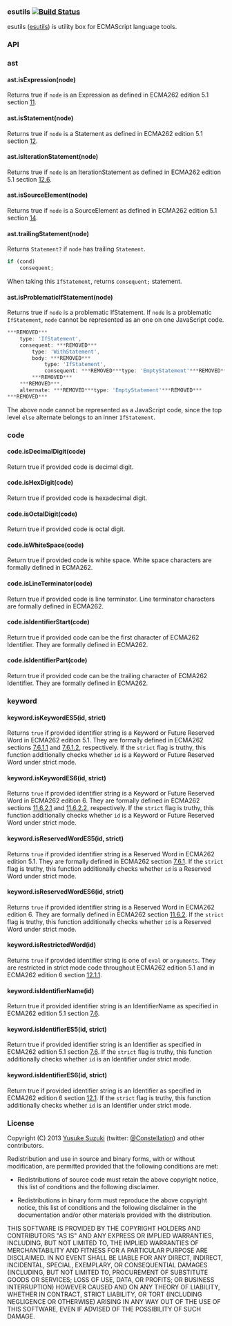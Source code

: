 ### esutils [![Build Status](https://secure.travis-ci.org/Constellation/esutils.svg)](http://travis-ci.org/Constellation/esutils)
esutils ([esutils](http://github.com/Constellation/esutils)) is
utility box for ECMAScript language tools.

### API

### ast

#### ast.isExpression(node)

Returns true if `node` is an Expression as defined in ECMA262 edition 5.1 section
[11](https://es5.github.io/#x11).

#### ast.isStatement(node)

Returns true if `node` is a Statement as defined in ECMA262 edition 5.1 section
[12](https://es5.github.io/#x12).

#### ast.isIterationStatement(node)

Returns true if `node` is an IterationStatement as defined in ECMA262 edition
5.1 section [12.6](https://es5.github.io/#x12.6).

#### ast.isSourceElement(node)

Returns true if `node` is a SourceElement as defined in ECMA262 edition 5.1
section [14](https://es5.github.io/#x14).

#### ast.trailingStatement(node)

Returns `Statement?` if `node` has trailing `Statement`.
```js
if (cond)
    consequent;
```
When taking this `IfStatement`, returns `consequent;` statement.

#### ast.isProblematicIfStatement(node)

Returns true if `node` is a problematic IfStatement. If `node` is a problematic `IfStatement`, `node` cannot be represented as an one on one JavaScript code.
```js
***REMOVED***
    type: 'IfStatement',
    consequent: ***REMOVED***
        type: 'WithStatement',
        body: ***REMOVED***
            type: 'IfStatement',
            consequent: ***REMOVED***type: 'EmptyStatement'***REMOVED***
        ***REMOVED***
    ***REMOVED***,
    alternate: ***REMOVED***type: 'EmptyStatement'***REMOVED***
***REMOVED***
```
The above node cannot be represented as a JavaScript code, since the top level `else` alternate belongs to an inner `IfStatement`.


### code

#### code.isDecimalDigit(code)

Return true if provided code is decimal digit.

#### code.isHexDigit(code)

Return true if provided code is hexadecimal digit.

#### code.isOctalDigit(code)

Return true if provided code is octal digit.

#### code.isWhiteSpace(code)

Return true if provided code is white space. White space characters are formally defined in ECMA262.

#### code.isLineTerminator(code)

Return true if provided code is line terminator. Line terminator characters are formally defined in ECMA262.

#### code.isIdentifierStart(code)

Return true if provided code can be the first character of ECMA262 Identifier. They are formally defined in ECMA262.

#### code.isIdentifierPart(code)

Return true if provided code can be the trailing character of ECMA262 Identifier. They are formally defined in ECMA262.

### keyword

#### keyword.isKeywordES5(id, strict)

Returns `true` if provided identifier string is a Keyword or Future Reserved Word
in ECMA262 edition 5.1. They are formally defined in ECMA262 sections
[7.6.1.1](http://es5.github.io/#x7.6.1.1) and [7.6.1.2](http://es5.github.io/#x7.6.1.2),
respectively. If the `strict` flag is truthy, this function additionally checks whether
`id` is a Keyword or Future Reserved Word under strict mode.

#### keyword.isKeywordES6(id, strict)

Returns `true` if provided identifier string is a Keyword or Future Reserved Word
in ECMA262 edition 6. They are formally defined in ECMA262 sections
[11.6.2.1](https://people.mozilla.org/~jorendorff/es6-draft.html#sec-keywords) and
[11.6.2.2](https://people.mozilla.org/~jorendorff/es6-draft.html#sec-future-reserved-words),
respectively. If the `strict` flag is truthy, this function additionally checks whether
`id` is a Keyword or Future Reserved Word under strict mode.

#### keyword.isReservedWordES5(id, strict)

Returns `true` if provided identifier string is a Reserved Word in ECMA262 edition 5.1.
They are formally defined in ECMA262 section [7.6.1](http://es5.github.io/#x7.6.1).
If the `strict` flag is truthy, this function additionally checks whether `id`
is a Reserved Word under strict mode.

#### keyword.isReservedWordES6(id, strict)

Returns `true` if provided identifier string is a Reserved Word in ECMA262 edition 6.
They are formally defined in ECMA262 section [11.6.2](https://people.mozilla.org/~jorendorff/es6-draft.html#sec-reserved-words).
If the `strict` flag is truthy, this function additionally checks whether `id`
is a Reserved Word under strict mode.

#### keyword.isRestrictedWord(id)

Returns `true` if provided identifier string is one of `eval` or `arguments`.
They are restricted in strict mode code throughout ECMA262 edition 5.1 and
in ECMA262 edition 6 section [12.1.1](https://people.mozilla.org/~jorendorff/es6-draft.html#sec-identifiers-static-semantics-early-errors).

#### keyword.isIdentifierName(id)

Return true if provided identifier string is an IdentifierName as specified in
ECMA262 edition 5.1 section [7.6](https://es5.github.io/#x7.6).

#### keyword.isIdentifierES5(id, strict)

Return true if provided identifier string is an Identifier as specified in
ECMA262 edition 5.1 section [7.6](https://es5.github.io/#x7.6). If the `strict`
flag is truthy, this function additionally checks whether `id` is an Identifier
under strict mode.

#### keyword.isIdentifierES6(id, strict)

Return true if provided identifier string is an Identifier as specified in
ECMA262 edition 6 section [12.1](https://people.mozilla.org/~jorendorff/es6-draft.html#sec-identifiers).
If the `strict` flag is truthy, this function additionally checks whether `id`
is an Identifier under strict mode.

### License

Copyright (C) 2013 [Yusuke Suzuki](http://github.com/Constellation)
 (twitter: [@Constellation](http://twitter.com/Constellation)) and other contributors.

Redistribution and use in source and binary forms, with or without
modification, are permitted provided that the following conditions are met:

  * Redistributions of source code must retain the above copyright
    notice, this list of conditions and the following disclaimer.

  * Redistributions in binary form must reproduce the above copyright
    notice, this list of conditions and the following disclaimer in the
    documentation and/or other materials provided with the distribution.

THIS SOFTWARE IS PROVIDED BY THE COPYRIGHT HOLDERS AND CONTRIBUTORS "AS IS"
AND ANY EXPRESS OR IMPLIED WARRANTIES, INCLUDING, BUT NOT LIMITED TO, THE
IMPLIED WARRANTIES OF MERCHANTABILITY AND FITNESS FOR A PARTICULAR PURPOSE
ARE DISCLAIMED. IN NO EVENT SHALL <COPYRIGHT HOLDER> BE LIABLE FOR ANY
DIRECT, INDIRECT, INCIDENTAL, SPECIAL, EXEMPLARY, OR CONSEQUENTIAL DAMAGES
(INCLUDING, BUT NOT LIMITED TO, PROCUREMENT OF SUBSTITUTE GOODS OR SERVICES;
LOSS OF USE, DATA, OR PROFITS; OR BUSINESS INTERRUPTION) HOWEVER CAUSED AND
ON ANY THEORY OF LIABILITY, WHETHER IN CONTRACT, STRICT LIABILITY, OR TORT
(INCLUDING NEGLIGENCE OR OTHERWISE) ARISING IN ANY WAY OUT OF THE USE OF
THIS SOFTWARE, EVEN IF ADVISED OF THE POSSIBILITY OF SUCH DAMAGE.
